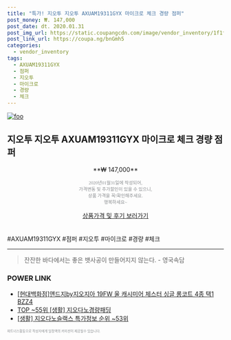```yaml
--- 
title: "특가! 지오투 지오투 AXUAM19311GYX 마이크로 체크 경량 점퍼" 
post_money: ₩. 147,000 
post_date: dt. 2020.01.31 
post_img_url: https://static.coupangcdn.com/image/vendor_inventory/1f1f/aa915626d7a654c9c8804791112dbbe1b442de97a2109d51a19154c08762.jpg 
post_link_url: https://coupa.ng/bnGmh5 
categories: 
  - vendor_inventory 
tags: 
  - AXUAM19311GYX 
  - 점퍼 
  - 지오투 
  - 마이크로 
  - 경량 
  - 체크 
--- 
```

[![foo](https://static.coupangcdn.com/image/vendor_inventory/1f1f/aa915626d7a654c9c8804791112dbbe1b442de97a2109d51a19154c08762.jpg)](https://coupa.ng/bnGmh5) 

## 지오투 지오투 AXUAM19311GYX 마이크로 체크 경량 점퍼 
<p style="text-align: center;">**₩ 147,000**</p> 
<p style="text-align: center;"><span style="color: #898c8f; font-family: Georgia,Times,serif; font-size: 0.75em;">2020년01월31일에 작성되어, <br>가격변동 및 추가할인이 있을 수 있으니,<br> 상품 가격을 꼭!확인해주세요.<br>행복하세요~</span> 
</p>	 
<div markdown="0" style="text-align: center;"><a href="https://coupa.ng/bnGmh5" class="btn btn--success">상품가격 및 후기 보러가기</a></div> 
<br><br> 
  #AXUAM19311GYX #점퍼 #지오투 #마이크로 #경량 #체크 
<hr> 

> 잔잔한 바다에서는 좋은 뱃사공이 만들어지지 않는다. - 영국속담 


### POWER LINK

* <a href="https://blog.naver.com/santokki14/221781680255" target="_blank">[현대백화점]앤드지by지오지아 19FW 울 캐시미어 체스터 싱글 롱코트 4종 택1 BZZ4</a>
* <a href="https://blog.naver.com/an0733/221787365255" target="_blank"> TOP ~55위 [생활] 지오다노경량패딩</a>
* <a href="https://blog.naver.com/sakai111/221780879319" target="_blank"> [생활] 지오다노슬랙스 특가정보 순위 ~53위</a>

<span style="color: #898c8f; font-family: Georgia,Times,serif; font-size: 0.55em;">파트너스활동으로 작성자에게 일정액의 커미션이 제공될수 있습니다.</span> 
